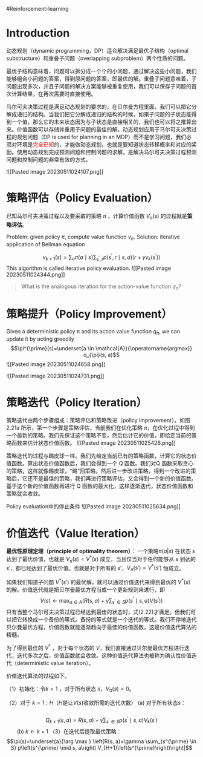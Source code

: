 #Reinforcement-learning 

# Introduction

动态规划（dynamic programming，DP）适合解决满足最优子结构（optimal substructure）和重叠子问题（overlapping subproblem）两个性质的问题。

最优子结构意味着，问题可以拆分成一个个的小问题，通过解决这些小问题，我们能够组合小问题的答案，得到原问题的答案，即最优的解。重叠子问题意味着，子问题出现多次，并且子问题的解决方案能够被重复使用，我们可以保存子问题的首次计算结果，在再次需要时直接使用。

马尔可夫决策过程是满足动态规划的要求的，在贝尔曼方程里面，我们可以把它分解成递归的结构。当我们把它分解成递归的结构的时候，如果子问题的子状态能得到一个值，那么它的未来状态因为与子状态是直接相关的，我们也可以将之推算出来。价值函数可以存储并重用子问题的最佳的解。动态规划应用于马尔可夫决策过程的规划问题（DP is used for planning in an MDP）而不是学习问题，我们必须对环境是<font color="#ff0000">完全已知</font>的，才能做动态规划，也就是要知道状态转移概率和对应的奖励。使用动态规划完成预测问题和控制问题的求解，是解决马尔可夫决策过程预测问题和控制问题的非常有效的方式。

![[Pasted image 20230511024107.png]]

# 策略评估（Policy Evaluation）

已知马尔可夫决策过程以及要采取的策略 $\pi$ ，计算价值函数 $V_{\pi}(s)$ 的过程就是**策略评估**。

Problem: given policy $\pi$, compute value function $v_{\pi}$.
Solution: iterative application of Bellman equation

$$v_{k+1}(s)=\sum_{a} \pi(a \mid s) \sum_{s^{\prime}, r} p\left(s^{\prime}, r \mid s, a\right)\left(r+\gamma v_{k}\left(s^{\prime}\right)\right)$$ 
This algorithm is called iterative policy evaluation.
![[Pasted image 20230511024344.png]]

> What is the analogous iteration for the action-value function $q_{\pi}$?


# 策略提升（Policy Improvement）

Given a deterministic policy π and its action value function $q_{\pi}$, we can update it by acting greedily
$$\pi^{\prime}(s)=\underset{a \in \mathcal{A}}{\operatorname{argmax}} q_{\pi}(s, a)$$ ![[Pasted image 20230511024658.png]]

![[Pasted image 20230511024731.png]]

# 策略迭代（Policy Iteration）

策略迭代由两个步骤组成：策略评估和策略改进（policy improvement）。如图 2.21a 所示，第一个步骤是策略评估，当前我们在优化策略 $\pi$，在优化过程中得到一个最新的策略。我们先保证这个策略不变，然后估计它的价值，即给定当前的策略函数来估计状态价值函数。
![[Pasted image 20230511025426.png]]

策略迭代的过程与踢皮球一样。我们先给定当前已有的策略函数，计算它的状态价值函数。算出状态价值函数后，我们会得到一个 Q 函数。我们对Q 函数采取贪心的策略，这样就像踢皮球，“踢”回策略。然后进一步改进策略，得到一个改进的策略后，它还不是最佳的策略，我们再进行策略评估，又会得到一个新的价值函数。基于这个新的价值函数再进行 Q 函数的最大化，这样逐渐迭代，状态价值函数和策略就会收敛。

Policy evaluation中的停止条件
![[Pasted image 20230511025634.png]]



# 价值迭代（Value Iteration）

**最优性原理定理（principle of optimality theorem）**：
一个策略$\pi(a|s)$ 在状态 $s$ 达到了最优价值，也就是 $V_{\pi}(s) = V^{*}(s)$ 成立，当且仅当对于任何能够从 $s$ 到达的 $s'$，都已经达到了最优价值。也就是对于所有的 $s'$，$V_{\pi}(s') = V^{*}(s')$ 恒成立。

如果我们知道子问题 $V^{*}(s')$ 的最优解，就可以通过价值迭代来得到最优的 $V^{*}(s)$ 的解。价值迭代就是把贝尔曼最优方程当成一个更新规则来进行，即
$$V(s) \leftarrow \max _{a \in A}\left(R(s, a)+\gamma \sum_{s^{\prime} \in S} p\left(s^{\prime} \mid s, a\right) V\left(s^{\prime}\right)\right)$$ 只有当整个马尔可夫决策过程已经达到最佳的状态时，式(2.22)才满足。但我们可以把它转换成一个备份的等式。备份的等式就是一个迭代的等式。我们不停地迭代贝尔曼最优方程，价值函数就能逐渐趋向于最佳的价值函数，这是价值迭代算法的精髓。

为了得到最佳的 $V^*$ ，对于每个状态的 $V$，我们直接通过贝尔曼最优方程进行迭代，迭代多次之后，价值函数就会收敛。这种价值迭代算法也被称为确认性价值迭代（deterministic value iteration）。

价值迭代算法的过程如下。

（1）初始化：令$k=1$ ，对于所有状态 $s$，$V_0(s)=0$。

（2）对于 $k=1:H$（$H$是让$V(s)$收敛所需的迭代次数）
		(a) 对于所有状态$s$：
    $$Q_{k+1}(s, a)=R(s, a)+\gamma \sum_{s^{\prime} \in S} p\left(s^{\prime} \mid s, a\right) V_{k}\left(s^{\prime}\right) $$
    (b) $k \leftarrow k+1$ 
（3）在迭代后提取最优策略：
	$$\pi(s)=\underset{a}{\arg \max } \left[R(s, a)+\gamma \sum_{s^{\prime} \in S} p\left(s^{\prime} \mid s, a\right) V_{H+1}\left(s^{\prime}\right)\right]$$
	